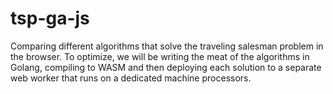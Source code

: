 # tsp-ga-js

Comparing different algorithms that solve the traveling salesman problem in the browser.  To optimize, we will be writing the meat of the algorithms in Golang, compiling to WASM and then deploying each solution to a separate web worker that runs on a dedicated machine processors.  

<!-- Demo: [https://oldj.net/static/tsp/ga/index.html](https://oldj.net/static/tsp/ga/index.html) -->
